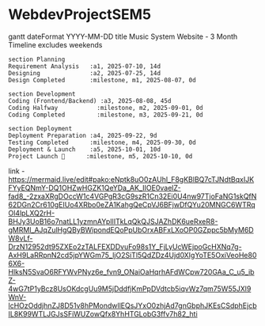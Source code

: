 # WebdevProjectSEM5

gantt
    dateFormat  YYYY-MM-DD
    title Music System Website - 3 Month Timeline
    excludes weekends

    section Planning
    Requirement Analysis   :a1, 2025-07-10, 14d
    Designing              :a2, 2025-07-25, 14d
    Design Completed       :milestone, m1, 2025-08-07, 0d

    section Development
    Coding (Frontend/Backend) :a3, 2025-08-08, 45d
    Coding Halfway           :milestone, m2, 2025-09-01, 0d
    Coding Completed         :milestone, m3, 2025-09-21, 0d

    section Deployment
    Deployment Preparation :a4, 2025-09-22, 9d
    Testing Completed      :milestone, m4, 2025-09-30, 0d
    Deployment & Launch    :a5, 2025-10-01, 10d
    Project Launch 🎉      :milestone, m5, 2025-10-10, 0d


link - https://mermaid.live/edit#pako:eNptk8uO0zAUhl_F8gKBlBQ7cTJNdtBqxIJKFYyEQNmY-DQ1OHZwHGZK1QeYDa_AK_IIOE0vaelZ-fad8_-2zxaXRgDOccW1c4VGPgR3cG9szR1Cn32Ei0U4nw97TjoFaNG1skQfN62DGn2Cr610gEIUo4XRbo0eZA1KahgQeCpVJ6BFjwDfQYu20MNGC6WTRqOl4lpLXQ2rH-BHJy3UoB16o7natLL1yzmnAYpIlITkLqQkQJSJAZhDK6ueRxeR8-gMRMl_AJqZulHgQByBWipondEQoPpUbOrxABFxLXoOP0GZppc5bMyM6DW8vLf-DrzN12952dt95ZXEo2zTALFEXDDvuFo98s1Y_FjLyUcWEjpoGcHXNq7g-AxH9LaRRpnN2cd5jpYWGm75_ljO2SiTl5QdZDz4Ujd0XIgYoTE5OxiVeoHe806X6-HlksN5SvaO6RFYWvPNyz6e_fvn9_ONaiOaHqrhAFdWCpw720GAa_C_u5_ibZ-4wG7tP1yBcz8UsOKdcgUu9M5jDddfjKmPpDVdtcb5iqvWz7qm75W55JXl9WnV-lcHOzOddjhnZJ8D51v8hPMondwllEQsJYxO0zhjAd7gnGbphJKEsCSdphEjcbIL8K99WTLJGJsSFiWUZowQfx8YhHTGLobG3ffv7h82_hti
